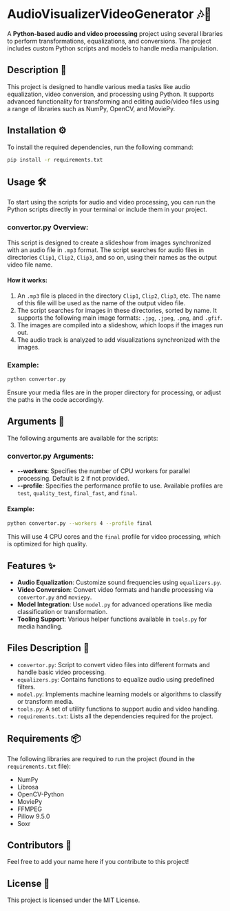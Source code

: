 # **AudioVisualizerVideoGenerator** 🎶🎥

A **Python-based audio and video processing** project using several libraries to perform transformations, equalizations, and conversions. The project includes custom Python scripts and models to handle media manipulation.

## **Description** 📄

This project is designed to handle various media tasks like audio equalization, video conversion, and processing using Python. It supports advanced functionality for transforming and editing audio/video files using a range of libraries such as NumPy, OpenCV, and MoviePy.

## **Installation** ⚙️

To install the required dependencies, run the following command:

```bash
pip install -r requirements.txt
```

## **Usage** 🛠️

To start using the scripts for audio and video processing, you can run the Python scripts directly in your terminal or include them in your project.

### **convertor.py** Overview:

This script is designed to create a slideshow from images synchronized with an audio file in `.mp3` format. The script searches for audio files in directories `Clip1`, `Clip2`, `Clip3`, and so on, using their names as the output video file name.

#### How it works:

1. An `.mp3` file is placed in the directory `Clip1`, `Clip2`, `Clip3`, etc. The name of this file will be used as the name of the output video file.
2. The script searches for images in these directories, sorted by name. It supports the following main image formats: `.jpg`, `.jpeg`, `.png`, and `.gfif`.
3. The images are compiled into a slideshow, which loops if the images run out.
4. The audio track is analyzed to add visualizations synchronized with the images.

### Example:

```bash
python convertor.py
```

Ensure your media files are in the proper directory for processing, or adjust the paths in the code accordingly.


## **Arguments** 🧾

The following arguments are available for the scripts:

### **convertor.py** Arguments:

- **--workers**: Specifies the number of CPU workers for parallel processing. Default is 2 if not provided.
- **--profile**: Specifies the performance profile to use. Available profiles are `test`, `quality_test`, `final_fast`, and `final`.

#### **Example**:

```bash
python convertor.py --workers 4 --profile final
```

This will use 4 CPU cores and the `final` profile for video processing, which is optimized for high quality.

## **Features** ✨

- **Audio Equalization**: Customize sound frequencies using `equalizers.py`.
- **Video Conversion**: Convert video formats and handle processing via `convertor.py` and `moviepy`.
- **Model Integration**: Use `model.py` for advanced operations like media classification or transformation.
- **Tooling Support**: Various helper functions available in `tools.py` for media handling.

## **Files Description** 📂

- `convertor.py`: Script to convert video files into different formats and handle basic video processing.
- `equalizers.py`: Contains functions to equalize audio using predefined filters.
- `model.py`: Implements machine learning models or algorithms to classify or transform media.
- `tools.py`: A set of utility functions to support audio and video handling.
- `requirements.txt`: Lists all the dependencies required for the project.

## **Requirements** 📦

The following libraries are required to run the project (found in the `requirements.txt` file):

- NumPy
- Librosa
- OpenCV-Python
- MoviePy
- FFMPEG
- Pillow 9.5.0
- Soxr

## **Contributors** 👥

Feel free to add your name here if you contribute to this project!

## **License** 📜

This project is licensed under the MIT License.


